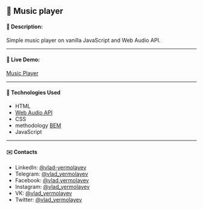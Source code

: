 ## :pushpin: Music player
#### :memo: Description: 

Simple music player on vanilla JavaScript and Web Audio API.
___

#### :link: Live Demo: 
[Music Player](https://vlad-yermolayev.github.io/music-player/)
___

#### :rocket: Technologies Used

* HTML
* [Web Audio API](https://www.w3.org/TR/webaudio/)
* CSS
* methodology [BEM](https://en.bem.info/)
* JavaScript

___

#### :envelope: Contacts
* LinkedIn: [@vlad-yermolayev](https://www.linkedin.com/in/vlad-yermolayev/)
* Telegram: [@vlad_yermolayev](https://t.me/vlad_yermolayev)
* Facebook: [@vlad.yermolayev](https://www.facebook.com/vlad.yermolayev/)
* Instagram: [@vlad_yermolayev](https://www.instagram.com/vlad_yermolayev/)
* VK: [@vlad_yermolayev](https://vk.com/vlad_yermolayev)
* Twitter: [@vlad_yermolayev](https://twitter.com/vlad_yermolayev)
